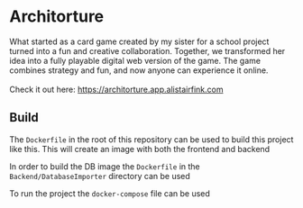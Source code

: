 # Architorture

What started as a card game created by my sister for a school project turned into a fun and creative
collaboration. Together, we transformed her idea into a fully playable digital web version of the game.
The game combines strategy and fun, and now anyone can experience it online. <br/><br/>
Check it out here: https://architorture.app.alistairfink.com

## Build

The `Dockerfile` in the root of this repository can be used to build this project like this. This will create an image
with both the frontend and backend

In order to build the DB image the `Dockerfile` in the `Backend/DatabaseImporter` directory can be used

To run the project the `docker-compose` file can be used
